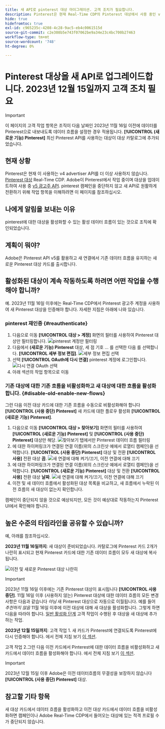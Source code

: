```yaml
---
title: 새 API로 pinterest 대상 마이그레이션. 고객 조치가 필요합니다.
description: Pinterest은 현재 Real-Time CDP의 Pinterest 대상에서 사용 중인 v4 advertiser API를 더 이상 사용하지 않습니다. pinterest 캠페인을 중단하지 않고 새 API로 원활하게 전환하기 위해 작업 항목을 이해합니다.
hide: true
hidefromtoc: true
exl-id: c965235c-4208-4c28-9ac5-eb4c0061515d
source-git-commit: c2e308b5e743f07062be9a34e23c4bc700b27463
workflow-type: tm+mt
source-wordcount: '748'
ht-degree: 0%

---
```


# Pinterest 대상을 새 API로 업그레이드합니다. 2023년 12월 15일까지 고객 조치 필요

>[!IMPORTANT]
>
>이 페이지의 고객 작업 항목은 조직이 다음 날짜인 2023년 11월 16일 이전에 데이터를 Pinterest으로 내보내도록 데이터 흐름을 설정한 경우 적용됩니다. **[!UICONTROL (새로운 기능) Pinterest]** 최신 Pinterest API를 사용하는 대상이 대상 카탈로그에 추가되었습니다.

## 현재 상황

Pinterest은 현재 이 사용하는 v4 advertiser API를 더 이상 사용하지 않습니다. [Pinterest 대상](/help/destinations/catalog/advertising/pinterest.md) Real-Time CDP. Adobe이 Pinterest에서 작업 중이며 대상을 업데이트하여 사용 중 [v5 광고주 API](https://developers.pinterest.com/docs/getting-started/migration/). pinterest 캠페인을 중단하지 않고 새 API로 원활하게 전환하기 위해 작업 항목을 이해하려면 이 페이지를 참조하십시오.

## 나에게 알림을 보내는 이유

pinterest에 대한 대상을 활성화할 수 있는 활성 데이터 흐름이 있는 것으로 조직에 확인되었습니다.

## 계획이 뭐야?

Adobe은 Pinterest API v5를 활용하고 새 연결에서 기존 데이터 흐름을 유지하는 새로운 Pinterest 대상 카드를 출시합니다.

## 활성화된 대상이 계속 작동하도록 하려면 어떤 작업을 수행해야 합니까?

예. 2023년 11월 16일 이후에는 Real-Time CDP에서 Pinterest 광고주 계정을 사용하여 새 Pinterest 대상을 인증해야 합니다. 자세한 지침은 아래에 나와 있습니다.

### pinterest 재인증 {#reauthenticate}

1. 다음으로 이동 **[!UICONTROL 대상 > 계정]** 화면의 필터를 사용하여 Pinterest 대상만 필터링합니다.
   ![pinterest 계정만 필터링](/help/destinations/assets/catalog/advertising/pinterest-migration/filter-pinterest-acconts-only.png)
2. 다음에서 **(새로운 기능) Pinterest** 대상, 세 점 기호 ... 를 선택한 다음 를 선택합니다. **[!UICONTROL 세부 정보 편집]**.
   ![세부 정보 편집 선택](/help/destinations/assets/catalog/advertising/pinterest-migration/edit-details-pinterest.png)
3. 선택 **[!UICONTROL OAuth에 다시 연결]** pinterest 계정에 로그인합니다.
   ![다시 연결 OAuth 선택](/help/destinations/assets/catalog/advertising/pinterest-migration/reconnect-oauth-pinterest.png)
4. 아래 섹션의 작업 항목으로 이동

### 기존 대상에 대한 기존 흐름을 비활성화하고 새 대상에 대한 흐름을 활성화합니다. {#disable-old-enable-new-flows}

그런 다음 이전 대상 카드에 대한 기존 흐름을 수동으로 비활성화해야 합니다 **[!UICONTROL (사용 중단) Pinterest]** 새 카드에 대한 플로우 활성화 **[!UICONTROL (새로운 기능) Pinterest]**.

1. 다음으로 이동 **[!UICONTROL 대상 > 찾아보기]** 화면의 필터를 사용하여 **[!UICONTROL (새로운 기능) Pinterest]** 및 **[!UICONTROL (사용 중단) Pinterest]** 대상만 해당.
   ![찾아보기 탭에서만 Pinterest 데이터 흐름 필터링](/help/destinations/assets/catalog/advertising/pinterest-migration/filter-pinterest-browse.png)
2. 에 대한 하이퍼링크가 연결된 연결 이름(위의 스크린샷 예에서 로열티 캠페인)을 선택합니다. **[!UICONTROL (사용 중단) Pinterest]** 대상 및 전환 **[!UICONTROL 사용]** 전환 대상 **끔**.
   ![새 연결에 대해 켜기/끄기, 이전 연결에 대해 끄기](/help/destinations/assets/catalog/advertising/pinterest-migration/enable-disable-toggle-old-destination.png)
3. 에 대한 하이퍼링크가 연결된 연결 이름(위의 스크린샷 예에서 로열티 캠페인)을 선택합니다. **[!UICONTROL (새로운 기능) Pinterest]** 대상 및 전환 **[!UICONTROL 사용]** 전환 대상 **날짜**.
   ![새 연결에 대해 켜기/끄기, 이전 연결에 대해 끄기](/help/destinations/assets/catalog/advertising/pinterest-migration/enable-disable-toggle-new-destination.png)
4. 이전 및 새 데이터 흐름에서 활성화된 대상 목록을 비교하고, 새 흐름에서 누락된 이전 흐름의 새 대상이 없는지 확인합니다.

캠페인이 중단되지 않을 것으로 예상되지만, 모든 것이 예상대로 작동하는지 Pinterest UI에서 확인해야 합니다.

## 높은 수준의 타임라인을 공유할 수 있습니까?

예, 아래를 참조하십시오.

**2023년 11월 16일까지**: 새 대상이 준비되었습니다. 카탈로그에 Pinterest 카드 2개가 나란히 표시되고 현재 Pinterest 카드에 대한 기존 데이터 흐름이 모두 새 대상에 복사됩니다.

![이전 및 새로운 Pinterest 대상 나란히](/help/destinations/assets/catalog/advertising/pinterest-migration/pinterest-two-cards-side-by-side.png)

>[!IMPORTANT]
>
>2023년 11월 16일 이후에는 기존 Pinterest 대상이 표시됩니다 **[!UICONTROL 사용 중단]**. <span class="preview">11월 16일 이후 (사용하지 않는) Pinterest 대상에 대한 데이터 흐름의 모든 변경 사항은 다음과 같습니다 *아님* 새 Pinterest 대상으로 자동으로 이월됩니다. </span>
>예를 들어 *추천하지 않음* 11월 16일 이후에 이전 대상에 대해 새 대상을 활성화합니다. 그렇게 하면 다음을 따라야 합니다. [일반 활성화 단계](/help/destinations/ui/activate-segment-streaming-destinations.md) 고객 작업이 수행된 후 대상을 새 대상에 추가하는 작업.

**2023년 12월 15일까지**: <span class="preview">고객 작업 1</span>. 새 카드가 Pinterest에 연결되도록 Pinterest에 다시 인증해야 합니다. 에서 전체 지침 보기 [이 섹션](#reauthenticate).

<span class="preview">고객 작업 2</span>.그런 다음 이전 카드에서 Pinterest에 대한 데이터 흐름을 비활성화하고 새 카드에서 데이터 흐름을 활성화해야 합니다. 에서 전체 지침 보기 [이 섹션](#disable-old-enable-new-flows).

>[!IMPORTANT]
>
>2023년 12월 15일 이후 Adobe은 이전 데이터흐름의 무결성을 보장하지 않습니다 **[!UICONTROL (사용 중단) Pinterest]** 대상.

## 참고할 기타 항목

새 대상 카드에서 데이터 흐름을 활성화하고 이전 대상 카드에서 데이터 흐름을 비활성화하면 캠페인이나 Adobe Real-Time CDP에서 들어오는 대상에 있는 적격 프로필 수가 중단되지 않습니다.
